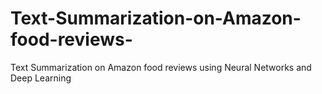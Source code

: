 # Text-Summarization-on-Amazon-food-reviews-
Text Summarization on Amazon food reviews using Neural Networks and Deep Learning
